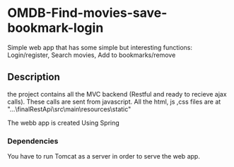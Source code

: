# OMDB-Find-movies-save-bookmark-login




Simple web app that has some simple but interesting functions: Login/register, Search movies, Add to bookmarks/remove
 
## Description

the project contains all the MVC backend (Restful and ready to recieve ajax calls).
These calls are sent from javascript.
All the html, js ,css files are at  "...\finalRestApi\src\main\resources\static"

The webb app is created Using Spring

### Dependencies

You have to run Tomcat as a server in order to serve the web app.

